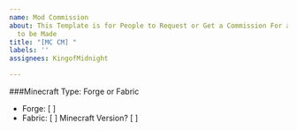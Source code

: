 ```yaml
---
name: Mod Commission
about: This Template is for People to Request or Get a Commission For a Mod you wish
  to be Made
title: "[MC CM] "
labels: ''
assignees: KingofMidnight

---
```


###Minecraft Type: Forge or Fabric
- Forge: [ ]
- Fabric: [ ]
Minecraft Version?
[              ] 
